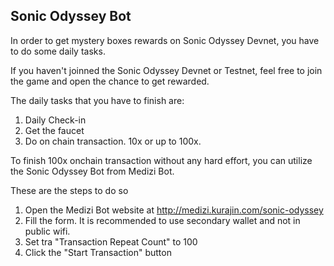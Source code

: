 ## Sonic Odyssey Bot

In order to get mystery boxes rewards on Sonic Odyssey Devnet, you have to do some daily tasks.

If you haven't joinned the Sonic Odyssey Devnet or Testnet, feel free to join the game and open the chance to get rewarded.

The daily tasks that you have to finish are:

1. Daily Check-in
2. Get the faucet
3. Do on chain transaction. 10x or up to 100x.

To finish 100x onchain transaction without any hard effort, you can utilize the Sonic Odyssey Bot from Medizi Bot.

These are the steps to do so

1. Open the Medizi Bot website at http://medizi.kurajin.com/sonic-odyssey
2. Fill the form.  It is recommended to use secondary wallet and not in public wifi.
3. Set tra "Transaction Repeat Count" to 100
4. Click the "Start Transaction" button